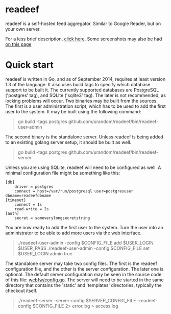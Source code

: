 readeef
=======

readeef is a self-hosted feed aggregator. Similar to Google Reader, but on your own server.

For a less brief description, [click here](http://www.sugr.org/en/products/readeef).
Some screenshots may also be had [on this page](http://www.sugr.org/en/products/readeef#gallery)

Quick start
===========

readeef is written in Go, and as of September 2014, requires at least version 1.3 of the language. It also uses build tags to specify which database support to be built it. The currently supported databases are PostgreSQL ('postgres' tag), and SQLite ('sqlite3' tag). The later is not recommended, as locking problems will occur. 
Two binaries may be built from the sources. The first is a user administration script, which has to be used to add the first user to the system. It may be built using the following command:

> go build -tags postgres github.com/urandom/readeef/bin/readeef-user-admin

The second binary is the standalone server. Unless readeef is being added to an existing golang server setup, it should be built as well.

> go build -tags postgres github.com/urandom/readeef/bin/readeef-server

Unless you are using SQLite, readeef will need to be configured as well. A minimal configuration file might be something like this:

```
[db]
    driver = postgres
    connect = host=/var/run/postgresql user=postgresuser dbname=readeefdbname
[timeout]
    connect = 1s
    read-write = 2s
[auth]
    secret = someverylongsecretstring
```

You are now ready to add the first user to the system. Turn the user into an administrator to be able to add more users via the web interface.

> ./readeef-user-admin -config $CONFIG_FILE add $USER_LOGIN $USER_PASS
> ./readeef-user-admin -config $CONFIG_FILE set $USER_LOGIN admin true

The standalone server may take two config files. The first is the readeef configuration file, and the other is the server configuration. The later one is optional. The default server configuration may be seen in the source code of this file: [webfw/config.go](https://github.com/urandom/webfw/blob/master/config.go#L120). The server will need to be started in the same directory that contains the 'static' and 'templates' directories, typically the checkout itself.

> ./readeef-server -server-config $SERVER_CONFIG_FILE -readeef-config $CONFIG_FILE 2> error.log > access.log
